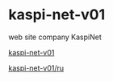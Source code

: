# kaspi-net-v01 
web site company KaspiNet

 
[kaspi-net-v01](https://ali-kaldibek.github.io/kaspi-net-v01/)

[kaspi-net-v01/ru](https://ali-kaldibek.github.io/kaspi-net-v01/ru/)
